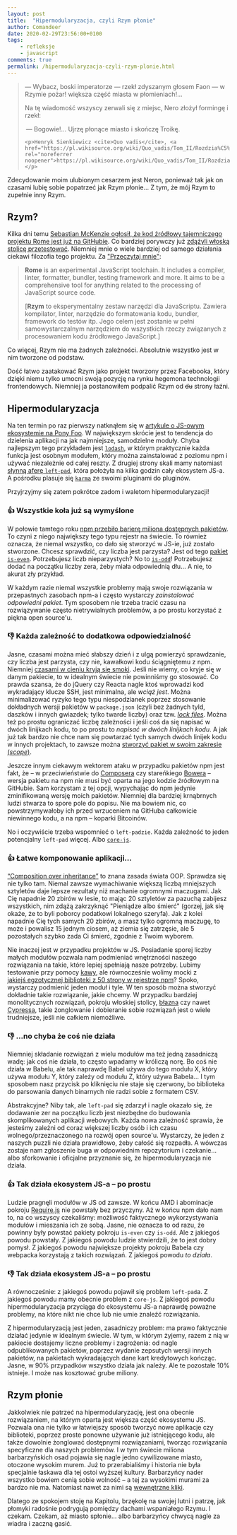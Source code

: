 ```yaml
---
layout: post
title:  "Hipermodularyzacja, czyli Rzym płonie"
author: Comandeer
date: 2020-02-29T23:56:00+0100
tags: 
    - refleksje
    - javascript
comments: true
permalink: /hipermodularyzacja-czyli-rzym-plonie.html
---
```


<blockquote>
	<p>— Wybacz, boski imperatorze — rzekł zdyszanym głosem Faon — w Rzymie pożar! większa część miasta w płomieniach!...</p>
    <p>Na tę wiadomość wszyscy zerwali się z miejsc, Nero złożył formingę i rzekł:</p>
    <p> — Bogowie!... Ujrzę płonące miasto i skończę Troikę.</p>

    <p>Henryk Sienkiewicz <cite>Quo vadis</cite>, <a href="https://pl.wikisource.org/wiki/Quo_vadis/Tom_II/Rozdzia%C5%82_19" rel="noreferrer noopener">https://pl.wikisource.org/wiki/Quo_vadis/Tom_II/Rozdział_19</a></p>

</blockquote>

Zdecydowanie moim ulubionym cesarzem jest Neron, ponieważ tak jak on czasami lubię sobie popatrzeć jak Rzym płonie… Z tym, że mój Rzym to zupełnie inny Rzym.

## Rzym?

Kilka dni temu [Sebastian McKenzie ogłosił, że kod źródłowy tajemniczego projektu Rome jest już na GitHubie](https://twitter.com/sebmck/status/1232885861135421441). Co bardziej porywczy już [zdążyli włoską stolicę przetestować](https://jasonformat.com/rome-javascript-toolchain/). Niemniej mnie o wiele bardziej od samego działania ciekawi filozofia tego projektu. Za ["Przeczytaj mnie"](https://github.com/facebookexperimental/rome#readme):

> **Rome** is an experimental JavaScript toolchain. It includes a compiler, linter, formatter, bundler, testing framework and more. It aims to be a comprehensive tool for anything related to the processing of JavaScript source code.
>
> [**Rzym** to eksperymentalny zestaw narzędzi dla JavaScriptu. Zawiera kompilator, linter, narzędzie do formatowania kodu, bundler, framework do testów itp. Jego celem jest zostanie w pełni samowystarczalnym narzędziem do wszystkich rzeczy związanych z procesowaniem kodu źródłowego JavaScript.]

Co więcej, Rzym nie ma żadnych zależności. Absolutnie wszystko jest w nim tworzone od podstaw.

Dość łatwo zaatakować Rzym jako projekt tworzony przez Facebooka, który dzięki niemu tylko umocni swoją pozycję na rynku hegemona technologii frontendowych. Niemniej ja postanowiłem podpalić Rzym od ~~du~~ strony łaźni.

## Hipermodularyzacja

Na ten termin po raz pierwszy natknąłem się w [artykule o JS-owym ekosystemie na Pony Foo](https://ponyfoo.com/articles/controversial-state-of-javascript-tooling#hypermodularization). W największym skrócie jest to tendencja do dzielenia aplikacji na jak najmniejsze, samodzielne moduły. Chyba najlepszym tego przykładem jest [`lodash`](https://www.npmjs.com/package/lodash), w którym praktycznie każda funkcja jest osobnym modułem, który można zainstalować z poziomu npm i używać niezależnie od całej reszty. Z drugiej strony skali mamy natomiast [słynną aferę `left-pad`](https://www.theregister.co.uk/2016/03/23/npm_left_pad_chaos/), która położyła na kilka godzin cały ekosystem JS-a. A pośrodku plasuje się [`karma`](https://www.npmjs.com/package/karma) ze swoimi pluginami do pluginów.

Przyjrzyjmy się zatem pokrótce zadom i waletom hipermodularyzacji!

###  👍 Wszystkie koła już są wymyślone

W połowie tamtego roku [npm przebiło barierę miliona dostępnych pakietów](https://snyk.io/blog/npm-passes-the-1-millionth-package-milestone-what-can-we-learn/). To czyni z niego największy tego typu rejestr na świecie. To również oznacza, że niemal wszystko, co dało się stworzyć w JS-ie, już zostało stworzone.  Chcesz sprawdzić, czy liczba jest parzysta? Jest od tego [pakiet `is-even`](https://www.npmjs.com/package/is-even). Potrzebujesz liczb nieparzystych? No to [`is-odd`](https://www.npmjs.com/package/is-odd)! Potrzebujesz dodać na początku liczby zera, żeby miała odpowiednią dłu… A nie, to akurat zły przykład.

W każdym razie niemal wszystkie problemy mają swoje rozwiązania w przepastnych zasobach npm-a i często wystarczy _zainstalować odpowiedni pakiet_. Tym sposobem nie trzeba tracić czasu na rozwiązywanie często nietrywialnych problemów, a po prostu korzystać z piękna open source'u.

### 👎 Każda zależność to dodatkowa odpowiedzialność

Jasne, czasami można mieć słabszy dzień i z ulgą powierzyć sprawdzanie, czy liczba jest parzysta, czy nie, kawałkowi kodu ściągniętemu z npm. Niemniej [czasami w cieniu kryją się smoki](https://medium.com/hackernoon/im-harvesting-credit-card-numbers-and-passwords-from-your-site-here-s-how-9a8cb347c5b5). Jeśli nie wiemy, co kryje się w danym pakiecie, to w idealnym świecie nie powinniśmy go stosować. Co prawda szansa, że do jQuery czy Reacta nagle ktoś wprowadzi kod wykradający klucze SSH, jest minimalna, ale _wciąż jest_. Można minimalizować ryzyko tego typu niespodzianek poprzez stosowanie dokładnych wersji pakietów w `package.json` (czyli bez żadnych tyld, daszków i innych gwiazdek; tylko twarde liczby) oraz tzw. [<i lang="en">lock files</i>](https://docs.npmjs.com/configuring-npm/package-locks.html). Można też po prostu ograniczać liczbę zależności i jeśli coś da się napisać w dwóch linijkach kodu, to po prostu to _napisać w dwóch linijkach kodu_. A jak już tak bardzo nie chce nam się powtarzać tych samych dwóch linijek kodu w innych projektach, to zawsze można [stworzyć pakiet w swoim zakresie (<i lang="en">scope</i>)](https://docs.npmjs.com/using-npm/scope.html).

Jeszcze innym ciekawym wektorem ataku w przypadku pakietów npm jest fakt, że – w przeciwieństwie do [Composera](https://getcomposer.org/) czy stareńkiego [Bowera](https://bower.io/) – wersja pakietu na npm nie musi być oparta na jego kodzie źródłowym na GitHubie. Sam korzystam z tej opcji, wypychając do npm jedynie zminifikowaną wersję moich pakietów. Niemniej dla bardziej krnąbrnych ludzi stwarza to spore pole do popisu. Nie ma bowiem nic, co powstrzymywałoby ich przed wrzuceniem na GitHuba całkowicie niewinnego kodu, a na npm – koparki Bitcoinów.

No i oczywiście trzeba wspomnieć o `left-padzie`. Każda zależność to jeden potencjalny `left-pad` więcej. Albo [`core-js`](https://www.facebook.com/groups/257881290932879/permalink/2701294813258169/).

### 👍 Łatwe komponowanie aplikacji…

[<q lang="en">Composition over inheritance</q>](https://en.wikipedia.org/wiki/Composition_over_inheritance) to znana zasada świata OOP. Sprawdza się nie tylko tam. Niemal zawsze wymachiwanie większą liczbą mniejszych sztyletów daje lepsze rezultaty niż machanie ogromnymi maczugami. Jak Cię napadnie 20 zbirów w lesie, to mając 20 sztyletów za pazuchą zabijesz wszystkich, nim zdążą zakrzyknąć "Pieniądze albo śmierć" (gorzej, jak się okaże, że to byli poborcy podatkowi lokalnego szeryfa). Jak z kolei napadnie Cię tych samych 20 zbirów, a masz tylko ogromną maczugę, to może i powalisz 15 jednym ciosem, aż ziemia się zatrzęsie, ale 5 pozostałych szybko zada Ci śmierć, zgodnie z Twoim wyborem.

Nie inaczej jest w przypadku projektów w JS. Posiadanie sporej liczby małych modułów pozwala nam podmieniać wnętrzności naszego rozwiązania na takie, które lepiej spełniają nasze potrzeby. Lubimy testowanie przy pomocy [kawy](https://mochajs.org/), ale równocześnie wolimy mocki z [jakiejś egzotycznej biblioteki z 50 strony w rejestrze npm](https://www.npmjs.com/package/spooks)? Spoko, wystarczy podmienić jeden moduł i tyle. W ten sposób można stworzyć dokładnie takie rozwiązanie, jakie chcemy. W przypadku bardziej monolitycznych rozwiązań, pokroju włoskiej stolicy, [błazna](https://www.npmjs.com/package/jest) czy nawet [Cypressa](https://www.npmjs.com/package/cypress), takie żonglowanie i dobieranie sobie rozwiązań jest o wiele trudniejsze, jeśli nie całkiem niemożliwe.

### 👎 …no chyba że coś nie działa

Niemniej składanie rozwiązań z wielu modułów ma też jedną zasadniczą wadę: jak coś nie działa, to często wpadamy w króliczą norę. Bo coś nie działa w Babelu, ale tak naprawdę Babel używa do tego modułu X, który używa modułu Y, który zależy od modułu Z, który używa Babela… I tym sposobem nasz przycisk po kliknięciu nie staje się czerwony, bo biblioteka do parsowania danych binarnych nie radzi sobie z formatem CSV.

Abstrakcyjne? Niby tak, ale `left-pad` się zdarzył i nagle okazało się, że dodawanie zer na początku liczb jest niezbędne do budowania skomplikowanych aplikacji webowych. Każda nowa zależność sprawia, że jesteśmy zależni od coraz większej liczby osób i ich czasu wolnego/przeznaczonego na rozwój open source'u. Wystarczy, że jeden z naszych puzzli nie działa prawidłowo, żeby całość się rozpadła. A wówczas zostaje nam zgłoszenie buga w odpowiednim repozytorium i czekanie… albo sforkowanie i oficjalne przyznanie się, że hipermodularyzacja nie działa.

### 👍 Tak działa ekosystem JS-a – po prostu

Ludzie pragnęli modułów w JS od zawsze. W końcu AMD i abominacje pokroju [Require.js](https://requirejs.org/) nie powstały bez przyczyny. Aż w końcu npm dało nam to, na co wszyscy czekaliśmy: możliwość faktycznego wykorzystywania modułów i mieszania ich ze sobą. Jasne, nie oznacza to od razu, że powinny były powstać pakiety pokroju `is-even` czy `is-odd`. Ale z jakiegoś powodu powstały. Z jakiegoś powodu ludzie stwierdzili, że to jest dobry pomysł. Z jakiegoś powodu największe projekty pokroju Babela czy webpacka korzystają z takich rozwiązań. Z jakiegoś powodu _to działa_.

### 👎 Tak działa ekosystem JS-a – po prostu

A równocześnie: z jakiegoś powodu pojawił się problem `left-pad`a. Z jakiegoś powodu mamy obecnie problem z `core-js`. Z jakiegoś powodu hipermodularyzacja przyciąga do ekosystemu JS-a naprawdę poważne problemy, na które nikt nie chce lub nie umie znaleźć rozwiązania.

Z hipermodularyzacją jest jeden, zasadniczy problem: ma prawo faktycznie działać jedynie w idealnym świecie. W tym, w którym żyjemy, razem z nią w pakiecie dostajemy liczne problemy i zagrożenia: od nagle odpublikowanych pakietów, poprzez wydanie zepsutych wersji innych pakietów, na pakietach wykradających dane kart kredytowych kończąc. Jasne, w 90% przypadków wszystko działa jak należy. Ale te pozostałe 10% istnieje. I może nas kosztować grube miliony.

## Rzym płonie

Jakkolwiek nie patrzeć na hipermodularyzację, jest ona obecnie rozwiązaniem, na którym oparta jest większa część ekosystemu JS. Pozwala ona nie tylko w łatwiejszy sposób tworzyć nowe aplikacje czy biblioteki, poprzez proste ponowne używanie już istniejącego kodu, ale także dowolnie żonglować dostępnymi rozwiązaniami, tworząc rozwiązania specyficzne dla naszych problemów. I w tym świecie miliona barbarzyńskich osad pojawia się nagle jedno cywilizowane miasto, otoczone wysokim murem. Już to przerabialiśmy i historia nie była specjalnie łaskawa dla tej ostoi wyższej kultury. Barbarzyńcy nader wszystko bowiem cenią sobie wolność – a tej za wysokimi murami za bardzo nie ma. Natomiast nawet za nimi są [wewnętrzne kliki](https://github.com/facebookexperimental/rome/tree/master/packages/%40romejs).

Dlatego ze spokojem stoję na Kapitolu, brzękolę na swojej lutni i patrzę, jak płomyki radośnie podrygują pomiędzy dachami wspaniałego Rzymu. I czekam. Czekam, aż miasto spłonie… albo barbarzyńcy chwycą nagle za wiadra i zaczną gasić.

